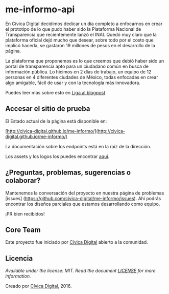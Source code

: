 # me-informo-api

En Cívica Digital decidimos dedicar un día completo a enfocarnos en crear el prototipo de lo que pudo haber sido la Plataforma Nacional de Transparencia que recientemente lanzó el INAI. Quedó muy claro que la plataforma oficial dejó mucho que desear, sobre todo por el costo que implicó hacerla, se gastaron 19 millones de pesos en el desarrollo de la página.

La plataforma que proponemos es lo que creemos que debió haber sido un portal de transparencia apto para un ciudadano común en busca de información pública. Lo hicimos en 2 días de trabajo, un equipo de 12 personas en 4 diferentes ciudades de México, todas enfocadas en crear algo amigable, fácil de usar y con la tecnología más innovadora.

Puedes leer más sobre esto en [Liga al blogpost](http://pendiente.com)


## Accesar el sitio de prueba

El Estado actual de la página está disponible en:

[http://civica-digital.github.io/me-informo/](http://civica-digital.github.io/me-informo/)

La documentación sobre los endpoints está en la raiz de la dirección.

Los assets y los logos los puedes encontrar [aquí](https://drive.google.com/a/civica.digital/folderview?id=0B6GrwWuvM5qPN1R3Sk9nenNvOUk&usp=sharing). 


## ¿Preguntas, problemas, sugerencias o colaborar?

Mantenemos la conversación del proyecto en nuestra página de problemas [issues] (https://github.com/civica-digital/me-informo/issues). Ahi podrás encontrar los diseños parciales que estamos desarrollando como equipo.

¡PR bien recibidos!

## Core Team

Este proyecto fue iniciado por [Cívica Digital](http://civica.digital) abierto a la comunidad.

## Licencia

_Available under the license: MIT. Read the document [LICENSE](/LICENSE.md) for more information._

Creado por [Cívica Digital](http://civica.digital), 2016.
